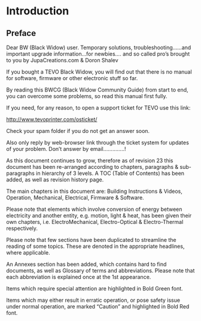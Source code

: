# Introduction

## Preface

Dear BW \(Black Widow\) user. Temporary solutions, troubleshooting……and important upgrade information…for newbies…. and so called pro’s brought to you by JupaCreations.com & Doron Shalev



If you bought a TEVO Black Widow, you will find out that there is no manual for software, firmware or other electronic stuff so far.



By reading this BWCG \(Black Widow Community Guide\) from start to end, you can overcome some problems, so read this manual first fully.

If you need, for any reason, to open a support ticket for TEVO use this link:

[http://www.tevoprinter.com/osticket/](http://www.tevoprinter.com/osticket/)

Check your spam folder if you do not get an answer soon.

Also only reply by web-browser link through the ticket system for updates of your problem. Don’t answer by email…………..!

As this document continues to grow, therefore as of revision 23 this document has been re-arranged according to chapters, paragraphs & sub-paragraphs in hierarchy of 3 levels. A TOC \(Table of Contents\) has been added, as well as revision history page.

The main chapters in this document are: Building Instructions & Videos, Operation, Mechanical, Electrical, Firmware & Software. 

Please note that elements which involve conversion of energy between electricity and another entity, e.g. motion, light & heat, has been given their own chapters, i.e. ElectroMechanical, Electro-Optical & Electro-Thermal respectively.

Please note that few sections have been duplicated to streamline the reading of some topics. These are denoted in the appropriate headlines, where applicable.

An Annexes section has been added, which contains hard to find documents, as well as Glossary of terms and abbreviations. Please note that each abbreviation is explained once at the 1st appearance.

Items which require special attention are highlighted in Bold Green font.

Items which may either result in erratic operation, or pose safety issue under normal operation, are marked “Caution” and highlighted in Bold Red font.



